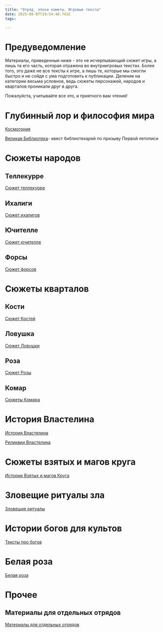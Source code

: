 ```yaml
---
title: "Отряд_ эпоха кометы. Игровые тексты"
date: 2025-08-07T19:54:40.743Z
tags:

---
```


Предуведомление
===============

Материалы, приведенные ниже - это не исчерпывающий сюжет игры, а лишь та
его часть, которая отражена во внутриигровых текстах. Более того, это
даже не все тексты к игре, а лишь те, которые мы смогли быстро и не
сойдя с ума подготовить к публикации. Деление на категории весьма
условное, ведь сюжеты персонажей, народов и кварталов проникали друг в
друга.

Пожалуйста, учитывайте все это, и приятного вам чтения!

Глубинный лор и философия мира
==============================

[<span
class="underline">Космогония</span>](https://drive.google.com/drive/folders/1eEH21pa6TUVf8L2eBSpWP6ruCAWz4BGf?usp=drive_link)

[<span class="underline">Великая
Библиотека</span>](https://drive.google.com/drive/folders/1McypO2wfn_HCQF5P4v_Sl1PV3ak5cgIl?usp=drive_link)-
квест библиотекарей по призыву Первой летописи

Сюжеты народов
==============

Теллекурре
----------

[<span class="underline">Сюжет
теллекурре</span>](https://drive.google.com/drive/folders/1_d0qU16dCiHNc41NCtzf4XorGdUQ1Sd3?usp=drive_link)

Ихалиги
-------

[<span class="underline">Сюжет
ихалигов</span>](https://drive.google.com/drive/folders/17FwoJVXG7NbPScCtLL8OOK7mR5Pp_afn?usp=drive_link)

Ючителле
--------

[<span class="underline">Сюжет
ючителле</span>](https://drive.google.com/drive/folders/18uHSo3r8MBQpxuBCdpgO4GsKfOGKGGY6?usp=drive_link)

Форсы
-----

[<span class="underline">Сюжет
форсов</span>](https://drive.google.com/drive/folders/1HZW9K8StAYlyIDYJbnihb_7u3qhwVTAG?usp=drive_link)

Сюжеты кварталов
================

Кости
-----

[<span class="underline">Сюжет
Костей</span>](https://drive.google.com/drive/folders/1-dqc0O1xmacJ2ohFgSmmEaEV9spx0J2d?usp=drive_link)

Ловушка
-------

[<span class="underline">Сюжет
Ловушки</span>](https://drive.google.com/drive/folders/1vlMBUCuX7Zry3MGur6fIVHncBIZuY0Db?usp=drive_link)

Роза
----

[<span class="underline">Сюжет
Розы</span>](https://drive.google.com/drive/folders/1J_x_bX4acE386KiYowBqEoMROFTvSy7M?usp=drive_link)

Комар
-----

[<span class="underline">Сюжеты
Комара</span>](https://drive.google.com/drive/folders/1utkzkaNoTXrbtjfeAbZrDuCR8wLnxBRV?usp=drive_link)

История Властелина
==================

[<span class="underline">История
Властелина</span>](https://drive.google.com/drive/folders/1KQMYll1ekw7W9L5f2FbVQLeV2KmQw-yH?usp=drive_link)

[<span class="underline">Реликвии
Властелина</span>](https://drive.google.com/drive/folders/11E8MAht5AJzQmtDbW2rlJMX2Werfs_sO?usp=drive_link)

Сюжеты взятых и магов круга
===========================

[<span class="underline">Истории Взятых и магов
Круга</span>](https://drive.google.com/drive/folders/1YBYawL0x-aCF_kToMS6BnO-c4yis-4ui?usp=drive_link)

Зловещие ритуалы зла
====================

[<span class="underline">Зловещие
ритуалы</span>](https://drive.google.com/drive/folders/1zMwve080u6OsqgqRMKF2VFyPOG53jiKn?usp=drive_link)

Истории богов для культов
=========================

[<span class="underline">Тексты про
богов</span>](https://drive.google.com/drive/folders/1P7d96EgupAQ5ZuHcOaQi0Oz1N6k0RT6h?usp=drive_link)

Белая роза
==========

[<span class="underline">Белая
роза</span>](https://drive.google.com/drive/folders/1m_qHy97AX4Mz2mXR7QODLbaWrO4f3zvk?usp=drive_link)

Прочее
======

Материалы для отдельных отрядов
-------------------------------

[<span class="underline">Материалы для отдельных
отрядов</span>](https://drive.google.com/drive/folders/1tvALMzOZMdAoPYBE7SVUIjHrqW1wJEVD?usp=drive_link)
